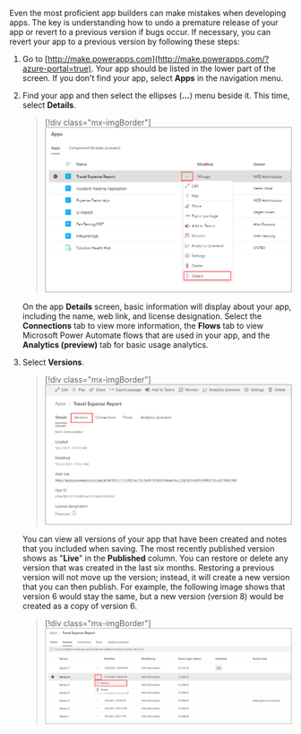 Even the most proficient app builders can make mistakes when developing apps. The key is understanding how to undo a premature release of your app or revert to a previous version if bugs occur. If necessary, you can revert your app to a previous version by following these steps:

1. Go to [http://make.powerapps.com](http://make.powerapps.com/?azure-portal=true). Your app should be listed in the lower part of the screen. If you don't find your app, select **Apps** in the navigation menu.

1. Find your app and then select the ellipses (**...**) menu beside it. This time, select **Details**.

    > [!div class="mx-imgBorder"]
    > [![Screenshot of the Apps menu with the Travel Expense Report selected and the ellipsis menu and Details option highlighted again.](../media/report-details.png)](../media/report-details.png#lightbox)

    On the app **Details** screen, basic information will display about your app, including the name, web link, and license designation. Select the **Connections** tab to view more information, the **Flows** tab to view Microsoft Power Automate flows that are used in your app, and the **Analytics (preview)** tab for basic usage analytics.

1. Select **Versions**.

    > [!div class="mx-imgBorder"]
    > [![Screenshot of the Versions tab of the Travel Expense Report app.](../media/versions.png)](../media/versions.png#lightbox)

    You can view all versions of your app that have been created and notes that you included when saving. The most recently published version shows as "**Live**" in the **Published** column. You can restore or delete any version that was created in the last six months. Restoring a previous version will not move up the version; instead, it will create a new version that you can then publish. For example, the following image shows that version 6 would stay the same, but a new version (version 8) would be created as a copy of version 6.

    > [!div class="mx-imgBorder"]
    > [![Screenshot of a list of versions, showing Version 6 selected and the option to Restore this version higlighted.](../media/restore-versions.png)](../media/restore-versions.png#lightbox)
